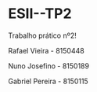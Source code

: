 # ESII--TP2
Trabalho prático nº2!

Rafael Vieira - 8150448

Nuno Josefino - 8150189

Gabriel Pereira - 8150115
